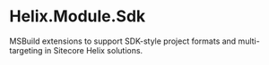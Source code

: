 # Helix.Module.Sdk
MSBuild extensions to support SDK-style project formats and multi-targeting in Sitecore Helix solutions.
